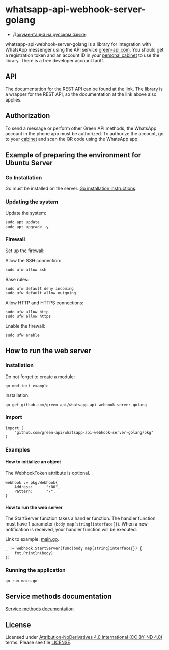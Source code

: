 # whatsapp-api-webhook-server-golang

- [Документация на русском языке](docs/README_RU.md).

whatsapp-api-webhook-server-golang is a library for integration with WhatsApp messenger using the API
service [green-api.com](https://green-api.com/en/). You should get a registration token and an account ID in
your [personal cabinet](https://console.green-api.com/) to use the library. There is a free developer account tariff.

## API

The documentation for the REST API can be found at the [link](https://green-api.com/en/docs/). The library is a wrapper
for the REST API, so the documentation at the link above also applies.

## Authorization

To send a message or perform other Green API methods, the WhatsApp account in the phone app must be authorized. To
authorize the account, go to your [cabinet](https://console.green-api.com/) and scan the QR code using the WhatsApp app.

## Example of preparing the environment for Ubuntu Server

### Go Installation

Go must be installed on the server. [Go installation instructions](https://go.dev/doc/install).

### Updating the system

Update the system:

```shell
sudo apt update
sudo apt upgrade -y
```

### Firewall

Set up the firewall:

Allow the SSH connection:

```shell
sudo ufw allow ssh
```

Base rules:

```shell
sudo ufw default deny incoming
sudo ufw default allow outgoing
```

Allow HTTP and HTTPS connections:

```shell
sudo ufw allow http
sudo ufw allow https
```

Enable the firewall:

```shell
sudo ufw enable
```

## How to run the web server

### Installation

Do not forget to create a module:

```shell
go mod init example
```

Installation:

```shell
go get github.com/green-api/whatsapp-api-webhook-server-golang
```

### Import

```
import (
	"github.com/green-api/whatsapp-api-webhook-server-golang/pkg"
)
```

### Examples

#### How to initialize an object

The WebhookToken attribute is optional.

```
webhook := pkg.Webhook{
    Address:      ":80",
    Pattern:      "/",
}
```

#### How to run the web server

The StartServer function takes a handler function. The handler function must have 1
parameter (`body map[string]interface{}`). When a new notification is received, your handler function will be executed.

Link to example: [main.go](examples/main.go).

```
_ := webhook.StartServer(func(body map[string]interface{}) {
    fmt.Println(body)
})
```

### Running the application

```shell
go run main.go
```

## Service methods documentation

[Service methods documentation](https://green-api.com/en/docs/api/)

## License

Licensed under [
Attribution-NoDerivatives 4.0 International (CC BY-ND 4.0)
](https://creativecommons.org/licenses/by-nd/4.0/) terms.
Please see file [LICENSE](LICENSE).
